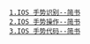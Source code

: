 [`1.IOS 手势识别--简书`](https://www.jianshu.com/p/e0a7e89b0d0b) <br/>
[`2.IOS 手势操作--简书`](https://www.jianshu.com/p/f080ede0f3a8)<br/>
[`3.IOS 手势代码--简书`](https://www.jb51.net/article/123468.htm)<br/>
